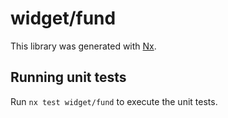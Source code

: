 # widget/fund

This library was generated with [Nx](https://nx.dev).

## Running unit tests

Run `nx test widget/fund` to execute the unit tests.
